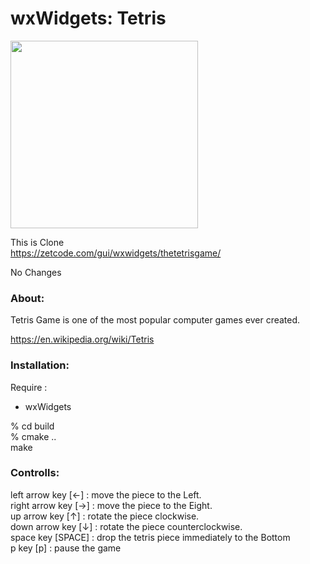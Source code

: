 wxWidgets: Tetris
===============

<image src="https://raw.githubusercontent.com/ohwada/MAC_cpp_Samples/master/wxWidgets/tetris/screenshots/tetris.png" width="300" /> <br/>

This is Clone <br/>
https://zetcode.com/gui/wxwidgets/thetetrisgame/ <br/>

No Changes <br/>


### About:
Tetris Game is one of the most popular computer games ever created.  <br/>

https://en.wikipedia.org/wiki/Tetris <br/>


### Installation:
Require : <br/>
- wxWidgets <br/>

% cd build <br/>
% cmake .. <br/>
make <br/>

### Controlls: <br/>
left arrow key [←] : move the piece to the Left. <br/>
right arrow key [→] : move the piece to the Eight. <br/>
up arrow key [↑] : rotate the piece clockwise. <br/>
down arrow key [↓] : rotate the piece counterclockwise. <br/>
space key [SPACE] : drop the tetris piece immediately to the Bottom <br/>
p key [p] :  pause the game <br/>



